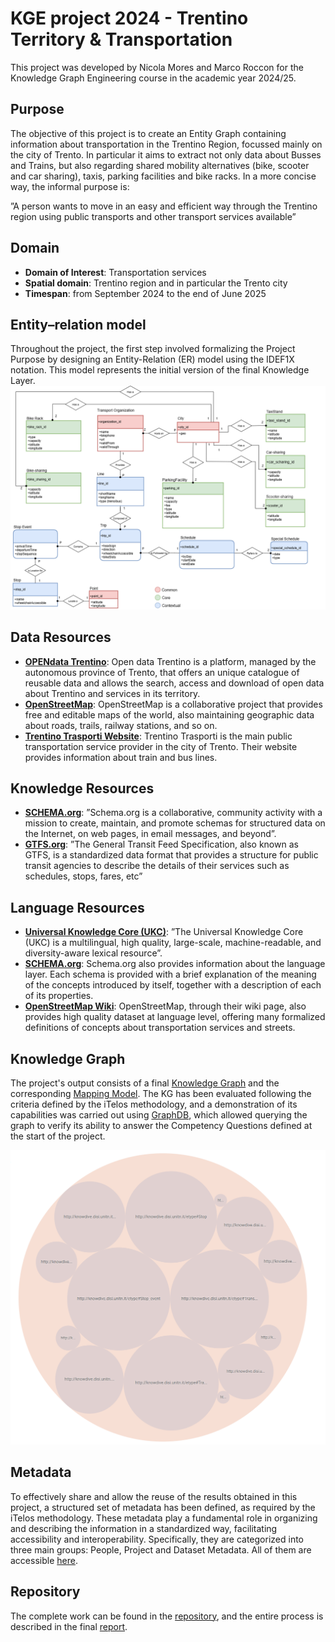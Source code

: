 # KGE project 2024 - Trentino Territory & Transportation
This project was developed by Nicola Mores and Marco Roccon for the Knowledge Graph Engineering course in the academic year 2024/25.

## Purpose
The objective of this project is to create an Entity Graph containing information about transportation in the Trentino Region, focussed mainly on the city of Trento. In particular it aims to extract not only data about Busses and Trains, but also regarding shared mobility alternatives (bike, scooter and car sharing), taxis, parking facilities and bike racks. In a more concise way, the informal purpose is:

”A person wants to move in an easy and efficient way through the Trentino region using
public transports and other transport services available”

## Domain
- **Domain of Interest**: Transportation services
- **Spatial domain**: Trentino region and in particular the Trento city
- **Timespan**: from September 2024 to the end of June 2025

## Entity–relation model
Throughout the project, the first step involved formalizing the Project Purpose by designing an Entity-Relation (ER) model using the IDEF1X notation. This model represents the initial version of the final Knowledge Layer.
![Preview](Phase%201%20-%20Purpose%20Formalization/ER.png)

## Data Resources
- **[OPENdata Trentino](https://dati.trentino.it/dataset)**: Open data Trentino is a platform, managed by the autonomous province of Trento, that offers an unique catalogue of reusable data and allows the search, access and download of open data about Trentino and services in its territory.
- **[OpenStreetMap](https://www.openstreetmap.org/#map=6/42.09/12.56)**: OpenStreetMap is a collaborative project that provides free and editable maps of the world, also maintaining geographic data about roads, trails, railway stations, and so on. 
- **[Trentino Trasporti Website](https://www.trentinotrasporti.it/)**: Trentino Trasporti is the main public transportation service provider in the city of Trento. Their website provides information about train and bus lines.

## Knowledge Resources
- **[SCHEMA.org](https://schema.org/)**: ”Schema.org is a collaborative, community activity with a mission to create, maintain, and promote schemas for structured data on the Internet, on web pages, in email messages, and beyond”.
- **[GTFS.org](https://gtfs.org/documentation/overview/)**: ”The General Transit Feed Specification, also known as GTFS, is a standardized data format that provides a structure for public transit agencies to describe the details of their services such as schedules, stops, fares, etc”

## Language Resources
- **[Universal Knowledge Core (UKC)](https://ukc.datascientia.eu/concept)**:  ”The Universal Knowledge Core (UKC) is a multilingual, high quality, large-scale, machine-readable, and diversity-aware lexical resource”.
- **[SCHEMA.org](https://schema.org/)**: Schema.org also provides information about the language layer. Each schema is provided with a brief explanation of the meaning of the concepts introduced by itself, together with a description of each of its properties.
- **[OpenStreetMap Wiki](https://wiki.openstreetmap.org/)**: OpenStreetMap, through their wiki page, also provides high quality dataset at language level, offering many formalized definitions of concepts about transportation services and streets.

## Knowledge Graph
The project's output consists of a final [Knowledge Graph](https://github.com/NikoMrs/KGE-Trentino-Territory-Transportation/tree/main/Phase%205%20-%20Entity%20Definition/Graph) and the corresponding [Mapping Model](https://github.com/NikoMrs/KGE-Trentino-Territory-Transportation/tree/main/Phase%205%20-%20Entity%20Definition/Model). The KG has been evaluated following the criteria defined by the iTelos methodology, and a demonstration of its capabilities was carried out using [GraphDB](https://graphdb.ontotext.com/), which allowed querying the graph to verify its ability to answer the Competency Questions defined at the start of the project.

![Preview](Phase%206%20-%20Evaluation%20%26%20Exploitation/GraphDB.PNG)

## Metadata
To effectively share and allow the reuse of the results obtained in this project,  a structured set of metadata has been defined, as required by the iTelos methodology. These metadata play a fundamental role in organizing and describing the information in a standardized way, facilitating accessibility and interoperability. Specifically, they are categorized into three main groups: People, Project and Dataset Metadata. All of them are accessible [here](https://github.com/NikoMrs/KGE-Trentino-Territory-Transportation/blob/main/Phase%207%20-%20Metadata/Metadata.xlsx).

## Repository
The complete work can be found in the [repository](https://github.com/NikoMrs/KGE-Trentino-Territory-Transportation), and the entire process is described in the final [report](https://github.com/NikoMrs/KGE-Trentino-Territory-Transportation/blob/main/Documentation/Final_Project_Report.pdf).


